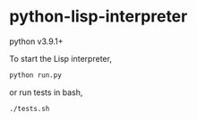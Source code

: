 # python-lisp-interpreter

python v3.9.1+

To start the Lisp interpreter,

```python
python run.py 
```

or run tests in bash,

```
./tests.sh
```
